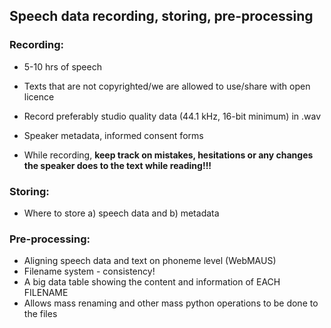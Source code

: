 ## Speech data recording, storing, pre-processing

### Recording:

* 5-10 hrs of speech
* Texts that are not copyrighted/we are allowed to use/share with open licence
* Record preferably studio quality data (44.1 kHz, 16-bit minimum) in .wav
* Speaker metadata, informed consent forms

* While recording, **keep track on mistakes, hesitations or any changes the speaker does to the text while reading!!!**

### Storing:

* Where to store a) speech data and b) metadata

### Pre-processing:

* Aligning speech data and text on phoneme level (WebMAUS)
* Filename system - consistency!
* A big data table showing the content and information of EACH FILENAME
* Allows mass renaming and other mass python operations to be done to the files 


